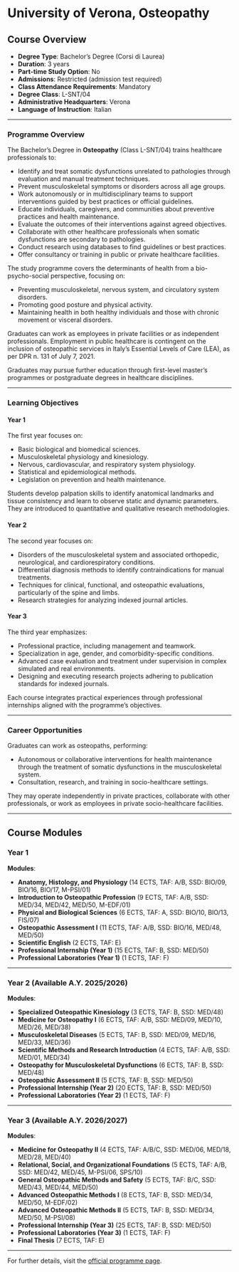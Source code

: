# University of Verona, Osteopathy

## Course Overview

- **Degree Type**: Bachelor’s Degree (Corsi di Laurea)  
- **Duration**: 3 years  
- **Part-time Study Option**: No  
- **Admissions**: Restricted (admission test required)  
- **Class Attendance Requirements**: Mandatory  
- **Degree Class**: L-SNT/04  
- **Administrative Headquarters**: Verona  
- **Language of Instruction**: Italian  

---

### Programme Overview 
The Bachelor’s Degree in **Osteopathy** (Class L-SNT/04) trains healthcare professionals to:  
- Identify and treat somatic dysfunctions unrelated to pathologies through evaluation and manual treatment techniques.  
- Prevent musculoskeletal symptoms or disorders across all age groups.  
- Work autonomously or in multidisciplinary teams to support interventions guided by best practices or official guidelines.  
- Educate individuals, caregivers, and communities about preventive practices and health maintenance.  
- Evaluate the outcomes of their interventions against agreed objectives.  
- Collaborate with other healthcare professionals when somatic dysfunctions are secondary to pathologies.  
- Conduct research using databases to find guidelines or best practices.  
- Offer consultancy or training in public or private healthcare facilities.  

The study programme covers the determinants of health from a bio-psycho-social perspective, focusing on:  
- Preventing musculoskeletal, nervous system, and circulatory system disorders.  
- Promoting good posture and physical activity.  
- Maintaining health in both healthy individuals and those with chronic movement or visceral disorders.  

Graduates can work as employees in private facilities or as independent professionals. Employment in public healthcare is contingent on the inclusion of osteopathic services in Italy’s Essential Levels of Care (LEA), as per DPR n. 131 of July 7, 2021.  

Graduates may pursue further education through first-level master’s programmes or postgraduate degrees in healthcare disciplines.

---

### Learning Objectives  
#### Year 1  
The first year focuses on:  
- Basic biological and biomedical sciences.  
- Musculoskeletal physiology and kinesiology.  
- Nervous, cardiovascular, and respiratory system physiology.  
- Statistical and epidemiological methods.  
- Legislation on prevention and health maintenance.  

Students develop palpation skills to identify anatomical landmarks and tissue consistency and learn to observe static and dynamic parameters. They are introduced to quantitative and qualitative research methodologies.  

#### Year 2  
The second year focuses on:  
- Disorders of the musculoskeletal system and associated orthopedic, neurological, and cardiorespiratory conditions.  
- Differential diagnosis methods to identify contraindications for manual treatments.  
- Techniques for clinical, functional, and osteopathic evaluations, particularly of the spine and limbs.  
- Research strategies for analyzing indexed journal articles.  

#### Year 3  
The third year emphasizes:  
- Professional practice, including management and teamwork.  
- Specialization in age, gender, and comorbidity-specific conditions.  
- Advanced case evaluation and treatment under supervision in complex simulated and real environments.  
- Designing and executing research projects adhering to publication standards for indexed journals.  

Each course integrates practical experiences through professional internships aligned with the programme’s objectives.

---

### Career Opportunities  
Graduates can work as osteopaths, performing:  
- Autonomous or collaborative interventions for health maintenance through the treatment of somatic dysfunctions in the musculoskeletal system.  
- Consultation, research, and training in socio-healthcare settings.  

They may operate independently in private practices, collaborate with other professionals, or work as employees in private socio-healthcare facilities.

---

## Course Modules

### Year 1  
**Modules**:  
- **Anatomy, Histology, and Physiology** (14 ECTS, TAF: A/B, SSD: BIO/09, BIO/16, BIO/17, M-PSI/01)  
- **Introduction to Osteopathic Profession** (9 ECTS, TAF: A/B, SSD: MED/34, MED/42, MED/50, M-EDF/01)  
- **Physical and Biological Sciences** (6 ECTS, TAF: A, SSD: BIO/10, BIO/13, FIS/07)  
- **Osteopathic Assessment I** (11 ECTS, TAF: A/B, SSD: BIO/16, MED/48, MED/50)  
- **Scientific English** (2 ECTS, TAF: E)  
- **Professional Internship (Year 1)** (15 ECTS, TAF: B, SSD: MED/50)  
- **Professional Laboratories (Year 1)** (1 ECTS, TAF: F)  

---

### Year 2 (Available A.Y. 2025/2026)  
**Modules**:  
- **Specialized Osteopathic Kinesiology** (3 ECTS, TAF: B, SSD: MED/48)  
- **Medicine for Osteopathy I** (6 ECTS, TAF: A/B, SSD: MED/09, MED/10, MED/26, MED/38)  
- **Musculoskeletal Diseases** (5 ECTS, TAF: B, SSD: MED/09, MED/16, MED/33, MED/36)  
- **Scientific Methods and Research Introduction** (4 ECTS, TAF: A/B, SSD: MED/01, MED/34)  
- **Osteopathy for Musculoskeletal Dysfunctions** (6 ECTS, TAF: B, SSD: MED/48)  
- **Osteopathic Assessment II** (5 ECTS, TAF: B, SSD: MED/50)  
- **Professional Internship (Year 2)** (20 ECTS, TAF: B, SSD: MED/50)  
- **Professional Laboratories (Year 2)** (1 ECTS, TAF: F)  

---

### Year 3 (Available A.Y. 2026/2027) 
**Modules**:  
- **Medicine for Osteopathy II** (4 ECTS, TAF: A/B/C, SSD: MED/06, MED/18, MED/28, MED/40)  
- **Relational, Social, and Organizational Foundations** (5 ECTS, TAF: A/B, SSD: MED/42, MED/45, M-PSI/06, SPS/10)  
- **General Osteopathic Methods and Safety** (5 ECTS, TAF: B/C, SSD: MED/43, MED/44, MED/50)  
- **Advanced Osteopathic Methods I** (8 ECTS, TAF: B, SSD: MED/34, MED/50, M-EDF/02)  
- **Advanced Osteopathic Methods II** (5 ECTS, TAF: B, SSD: MED/34, MED/50, M-PSI/08)  
- **Professional Internship (Year 3)** (25 ECTS, TAF: B, SSD: MED/50)  
- **Professional Laboratories (Year 3)** (1 ECTS, TAF: F)  
- **Final Thesis** (7 ECTS, TAF: E)  

---

For further details, visit the [official programme page](https://www.univr.it).  
